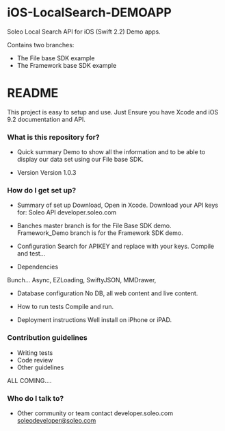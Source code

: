 # iOS-LocalSearch-DEMOAPP
Soleo Local Search API for iOS (Swift 2.2) Demo apps.

Contains two branches:

* The File base SDK example
* The Framework base SDK example

# README #

This project is easy to setup and use.
Just Ensure you have Xcode and iOS 9.2 documentation and API.


### What is this repository for? ###

* Quick summary
Demo to show all the information and to be able to display our data set using our File base SDK.

* Version
Version 1.0.3 

### How do I get set up? ###

* Summary of set up
Download, Open in Xcode.
Download your API keys for:
Soleo API developer.soleo.com

* Banches
master branch is for the File Base SDK demo.
Framework_Demo branch is for the Framework SDK demo.

* Configuration
Search for APIKEY and replace with your keys.
Compile and test...

* Dependencies

Bunch...
Async,
EZLoading,
SwiftyJSON,
MMDrawer,

* Database configuration
No DB, all web content and live content.

* How to run tests
Compile and run.

* Deployment instructions
Well install on iPhone or iPAD.

### Contribution guidelines ###

* Writing tests
* Code review
* Other guidelines

ALL COMING....

### Who do I talk to? ###

* Other community or team contact
developer.soleo.com
soleodeveloper@soleo.com
